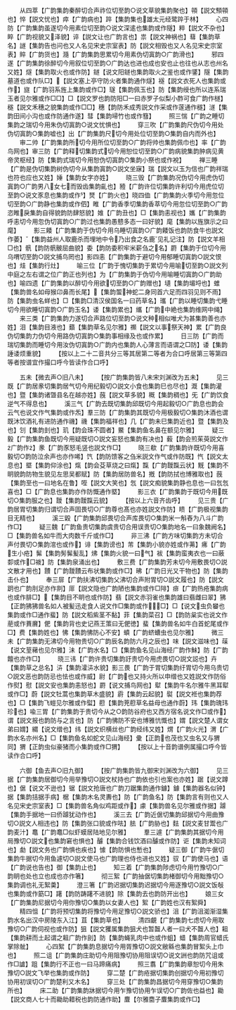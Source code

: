 <!-- { "loadSidebar": true } -->
　　从四萃【广韵集韵秦醉切合声祚位切至韵○说文草貌集韵聚也】顇【説文顦顇也】悴【説文忧也】瘁【广韵病也】踤【集韵集也雄太元经鹭踤于林】
　　心四防【广韵集韵虽遂切今用素位切至韵○说文深逺也集韵或作隧】粹【説文不杂也】睟【广韵视貌又泽貌】谇【説文让也广韵言也】祟【説文神祸也】蔧【集韵草名】譢【集韵告也问也又人名见宋史宗室表】防【説文相毁也又人名见宋史宗室表】賥【广韵货也】瀡【广韵集韵思累切今用素伪切寘韵○广韵滑也】
　　邪四遂【广韵集韵徐醉切今用叙位切至韵○广韵达也进也成也安也止也往也从志也州名又姓】燧【集韵取火也或作防】鐩【说文阳鐩也集韵取火之鉴也或作鐆】隧【集韵墓道也或作队□】【説文塞上亭守防火者集韵通作燧】襚【説文衣死人也集韵或作】旞【广韵羽系旌上集韵或作□】璲【集韵佩玉也】防【集韵绶也所以连系瑞玉者见尔雅或作□□】□【説文罗也韵防阳□一曰赤罗子似梨小酢可食广韵作檖】穟【説文禾穗之貌集韵或作□□】穗【韵防禾成秀説文作采或作蓫通作穟】澻【集韵田间小沟也或作防通作遂】彗【集韵埽竹也或作篲】
　　照三惴【广韵之睡切集韵之瑞切今用朱伪切寘韵○说文忧惧也】
　　穿三吹【广韵集韵尺伪切今用处伪切寘韵○集韵嘘也】出【广韵集韵尺切今用处位切至韵○集韵自内而外也】
　　审二帅【广韵集韵所切今用所位切至韵○广韵将帅也集韵佩巾也】率【广韵鸟网也】审三防【广韵释切集韵式切今用恕位切至韵○广韵病貌集韵肿病见黄帝灵枢经】防【集韵式瑞切今用恕伪切寘韵○集韵小祭也或作裞】
　　禅三睡【广韵是伪切集韵树伪切今从集韵寘韵○説文坐寐】瑞【説文以玉为信也广韵祥瑞也符也应也又姓】娷【集韵女字亦姓】
　　晓三毁【广韵集韵况伪切今用虎伪切寘韵○广韵男八女七而毁齿集韵齓也】豷【广韵许位切集韵许利切今用虎位切至韵○说文豕息也集韵或作】燹【广韵火也】晓四侐【广韵集韵火季切今用忽位切至韵○广韵静也集韵或作伵】睢【广韵香季切集韵香萃切今用忽位切至韵○广韵恣睢戾集韵自得貌韵防肆怒貌】婎【广韵丑也】□【集韵恚视也】孈【广韵集韵呼恚切今用忽伪切寘韵○广韵过也集韵愚戆多态一曰好貌】麾【集韵以旌旗示之曰麾】
　　影三餧【广韵集韵于伪切今用乌睡切寘韵○广韵餧饭也韵防食牛也説文作萎】【集韵益州人取鹿杀而埋地中令乃出食之名鹿见礼记注】防【説文羊相□也】骪【韵防骪骳屈曲貌】委【韵防委积牢米薪刍之名】罻【集韵于位切今用乌喟切至韵○説文捕鸟罔也】影四恚【广韵集韵于避切今用郁睡切寘韵○説文恨也】烓【集韵行灶】
　　喻三位【广韵于愧切集韵于累切今用喻切至韵○説文列中庭之左右谓之位广韵正也列也】为【广韵集韵于伪切今用喻睡切寘韵○广韵助也】喻四遗【广韵集韵以醉切今用欲切至韵○广韵赠也】壝【集韵堳埒也】蜼【集韵兽名如母猴卬鼻而长尾】【集韵蜰神蛇二身同首六足而四羽见则不雨】防【集韵虫名蛘也】□【集韵□清汉侯国名一曰药草名】瓗【广韵以睡切集韵弋睡切今用欲睡切寘韵○广韵玉名】诿【集韵累也】纗【广韵中絶也集韵维网中绳】
　　来三类【广韵集韵力遂切合声路位切至韵○说文种相似唯犬为甚集韵善也亦姓】泪【集韵目液也】蘱【集韵草名见尔雅】禷【説文以事祭天神】累【广韵良伪切集韵力伪切今用路伪切寘韵○集韵事相缘及也或作累】
　　日三防【广韵而瑞切集韵而睡切今用汝伪切寘韵○广韵内也集韵人心薄言而语谓之□防】诿【集韵諈诿烦重貌】
　　【按以上二十二音共分三等其居第二等者为合口呼居第三等第四等者按谱宜作撮口呼今皆读作合口呼】




　　五未【微去声○旧八未】
　　【按广韵集韵皆八未宋刘渊改为五未】
　　见三既【广韵居豙切集韵居气切今用纪毅切○説文小食也集韵巳也尽也】溉【集韵灌也】暨【集韵诸曁县名在越亦姓】蔇【説文草多貌】穊【集韵稠也】旡【广韵饮食逆气不得息也】
　　溪三气【广韵去既切集韵邱既切今用起毅切○广韵息也韵会云气也说文作气集韵或作炁】羣三防【广韵集韵其既切今用极毅切○集韵沐酒也谓既沐饮酒礼有进防通作禨】禨【集韵福祥也】几【广韵未巳集韵近也】暨【集韵及也】刉【集韵刲也】玑【韵会珠不圆者】鱀【集韵鱼名鼻在额见尔雅】
　　疑三毅【广韵集韵鱼既切今用疑既切○説文妄怒也集韵有决也】藙【韵会煎茱萸説文作广韵作】豙【广韵豕怒毛竖也説文作□】
　　晓三欷【广韵集韵许既切今用喜毅切○韵防泣余声也亦作唏】饩【韵防馈客之刍米説文作气或作防既】忾【説文太息也】塈【集韵仰涂也】熂【韵会芟草烧之曰熂】霼【广韵靉霼云状】黖【集韵不眀貌韵防物生貌见左思吴都赋】防【集韵居防兽名】摡【韵防拭也博雅取也】蔇【集韵至也一曰地名在鲁】咥【説文大笑也】忥【説文痴貌集韵静也息也一曰忥忥喜也】□【广韵息也集韵亦作防慨通作塈】
　　影三衣【广韵集韵于既切今用既切○集韵服之也】靉【集韵靉霼云貌】
　　【按以上六音齐齿呼】
　　见三贵【广韵居胃切集韵归谓切合声固畏切○广韵尊也髙也亦姓説文作防】瞆【广韵极视集韵目无精也】
　　溪三毇【广韵集韵邱畏切合声库畏切○集韵米一斛舂为八斗广韵作□】
　　疑三魏【广韵鱼贵切集韵虞贵切合用误贵切○集韵地名一曰象魏阙名】□【集韵兽名如牛而大肉数千斤或作□】
　　非三沸【广韵方味切集韵方未切合声付畏切○集韵涫也或作】诽【集韵谤也】芾【集韵小貌亦姓或作茀】疿【广韵生小疮】髴【集韵髣髴髪乱】炥【集韵火貌一曰气】袚【集韵蛮夷衣也一曰蔽厀或作□袯】防【集韵泉涌出也】
　　敷三费【广韵集韵芳未切今用敷畏切○説文散才用也】靅【广韵靉靅云布状集韵或作□】昲【广韵日光又干物也】防【集韵击仆也】
　　奉三屝【广韵扶沸切集韵父沸切合声附胃切○説文履也】防【説文跀也广韵刖足亦作剕】厞【説文隐也广韵陋也集韵或作□陫】痱【广韵热疮集韵病也或作腓□】【集韵目不眀也或作防】翡【説文赤羽雀也集韵雄曰翡雌曰翠】狒【正韵狒狒兽名如人被髪迅走食人说文作□集韵或作□】□【说文虫负蠜也集韵或作□通作蜚】防【説文稻紫茎不黏】菲【集韵菜召】□【韵防枲实也说文作萉或作蕡黂】俷【集韵背也史记燕王策曰无俷徳】蜚【集韵兽名如牛白首蛇尾或作□】费【集韵姓也】怫【集韵怫防心不安】蟦【广韵蛴螬虫也见尔雅】
　　微三未【广韵集韵无沸切今用物贵切○广韵辰名韵防六月之辰也】味【説文滋味也】菋【说文荎藸也见尔雅】沬【广韵水名】□【集韵鱼名见山海经广韵作鮇】防【广韵饘也亦作□】
　　晓三讳【广韵许贵切集韵訏贵切今用虎畏切○説文誋也】卉【集韵草之总名】泋【集韵瀖泋水貌】影三畏【广韵于胃切集韵纡胃切今用乌贵切○説文恶也韵防忌也怯也或作威】尉【广韵也又持火所以申缯也又姓説文作防俗作熨】慰【説文安也集韵恚怒也】罻【说文捕鸟网也】犚【集韵牛名尔雅牛黑耳犚或作□】蔚【説文牡蒿也集韵草木盛貌】霨【集韵云起貌】褽【説文袵也集韵荐也】□【集韵飞螘见尔雅或作螱】藯【集韵茺藯草名益母也通作蔚】玮【集韵瑰玮珍也】喩三胃【广韵集韵于贵切今从之○韵防谷府也又西方宿名说文作□或作】谓【説文报也韵防与之言也】防【广韵怫防不安也博雅忼慨也】媦【説文楚人谓女弟曰媦】緭【说文缯也】纬【説文织横丝也广韵经纬又姓】煟【广韵火光】渭【广韵水名亦州名】□【集韵鱼名如蛇文见山海经】彚【正韵也茂也又虫名又与猬同】猬【正韵虫似豪猪而小集韵或作□猬】
　　【按以上十音韵谱例属撮口呼今皆读作合口呼】



　　六御【鱼去声○旧九御】
　　【按广韵集韵皆九御宋刘渊改为六御】
　　见三据【广韵集韵居御切今用举豫切○説文杖持也广韵依也引也案也亦姓】踞【说文蹲也】倨【说文不逊也】锯【説文抢唐也广韵刀踞集韵通作鐻】鐻【集韵器名似钟】据【集韵拮据手病】椐【集韵木名灵夀也】防【广韵鱼名】防【集韵言有则也又人名见宋史宗室表】□【集韵兽名角似鸡距或作】豦【集韵兽名见尔雅或作据】躆【集韵手据地一曰侨躆犹动作也】
　　溪三去【广韵近倨切集韵邱据切今用曲豫切○説文人相违也】防【集韵张口貌或作呿】胠【广韵胁也】麮【説文麦甘鬻也广韵麦汁】鼁【广韵鼁□似虾蟆居陆地见尔雅】
　　羣三遽【广韵集韵其据切今用局豫切○説文也集韵窘也惧也】醵【集韵合钱饮酒曰醵或作防】讵【集韵未知词也】勮【説文务也广韵惧也疾也】懅【韵防惧也慙也】
　　疑三御【广韵牛倨切集韵牛据切今用鱼遽切○説文使马也广韵理也侍也进也又姓】驭【广韵使马也】语【广韵说也告也】御【集韵止也】
　　知三着【广韵集韵陟虑切今用竹豫切○广韵眀也处也立也成也亦作箸】
　　彻三絮【广韵抽倨切集韵楮御切今用黜豫切○集韵调也礼无絮羮】
　　澄三箸【广韵迟据切集韵迟据切今用逐豫切○説文饭敧也集韵或作筯□】躇【韵防踌躇不进貌】除【集韵去也韵防开出也】
　　娘三女【广韵集韵尼据切今用你豫切○集韵以女妻人也】絮【广韵姓也汉有絮舜】
　　精四怚【广韵将预切集韵将豫切今用足豫切○説文骄也】沮【广韵沮洳渐湿集韵水名出汉中房陵东入江】苴【集韵草也】
　　清四覰【广韵集韵七虑切今用取豫切○广韵伺视也或作防】狙【説文玃属集韵狙犬也暂齧人者一曰犬不齧人也】耝【集韵耕而土起谓之耝广韵作刞】防【集韵蝇乳肉中也或作蛆】蜡【集韵周官蜡氏掌除骴】
　　心四絮【广韵集韵息据切今用胥豫切○説文敝緜也集韵冒絮头上巾也】
　　照二诅【广韵集韵庄助切今用阻豫切协用阻误切○说文詶也韵防咒诅或作□謯】跙【集韵行不正也一曰马蹄痛病】
　　照三翥【广韵集韵章恕切今用朱豫切○説文飞举也集韵或作防】
　　穿二楚【广韵疮据切集韵创据切今用初豫切协用初误切○广韵楚利又木名】
　　穿三处【广韵集韵昌据切今用穿豫切○集韵所也】
　　床二助【广韵集韵牀据切今用乍豫切协用乍误切○广韵佐也益也】耡【説文商人七十而耡助耤税也韵防通作助】麆【尔雅麕子麆集韵或作□】
